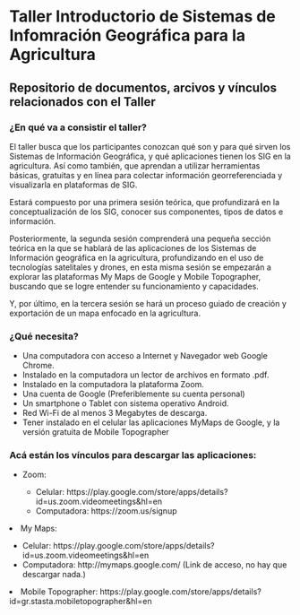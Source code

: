 # Taller Introductorio de Sistemas de Infomración Geográfica para la Agricultura

<h2>Repositorio de documentos, arcivos y vínculos relacionados con el Taller</h2>

<h3>¿En qué va a consistir el taller?</h3>

<p>El taller busca que los participantes conozcan qué son y para qué sirven los Sistemas de Información Geográfica, y qué aplicaciones tienen los SIG en la agricultura. Así como también, que aprendan a utilizar herramientas básicas, gratuitas y en línea para colectar información georreferenciada y visualizarla en plataformas de SIG.</p> 
<p>Estará compuesto por una primera sesión teórica, que profundizará en la conceptualización de los SIG, conocer sus componentes, tipos de datos e información.</p>
<p>Posteriormente, la segunda sesión comprenderá una pequeña sección teórica en la que se hablará de las aplicaciones de los Sistemas de Información geográfica en la agricultura, profundizando en el uso de tecnologías satelitales y drones, en esta misma sesión se empezarán a explorar las plataformas My Maps de Google y Mobile Topographer, buscando que se logre entender su funcionamiento y capacidades.</p>
<p>Y, por último, en la tercera sesión se hará un proceso guiado de creación y exportación de un mapa enfocado en la agricultura.</p>


<h3>¿Qué necesita?</h3>
 <ul>
<li>Una computadora con acceso a Internet y Navegador web Google Chrome.</li>
<li>Instalado en la computadora un lector de archivos en formato .pdf.</li>
<li>Instalado en la computadora la plataforma Zoom.</li>
<li>Una cuenta de Google (Preferiblemente su cuenta personal)</li>
<li>Un smartphone o Tablet con sistema operativo Android.</li>
<li>Red Wi-Fi de al menos 3 Megabytes de descarga.</li>
<li>Tener instalado en el celular las aplicaciones MyMaps de Google, y la versión gratuita de Mobile Topographer</li>
</ul>

<h3>Acá están los vínculos para descargar las aplicaciones:</h3>

 <ul>
  <li>Zoom:</li>
  <ul>
    <li>Celular: https://play.google.com/store/apps/details?id=us.zoom.videomeetings&hl=en</li>
    <li>Computadora: https://zoom.us/signup </li></ul></li>
  </ul>
  <li>My Maps:</li>
  <ul>
    <li>Celular: https://play.google.com/store/apps/details?id=us.zoom.videomeetings&hl=en</li>
    <li>Computadora: http://mymaps.google.com/ (Link de acceso, no hay que descargar nada.)</li>
  </ul>
  <li>Mobile Topographer: https://play.google.com/store/apps/details?id=gr.stasta.mobiletopographer&hl=en </li>
  </ul>
   
